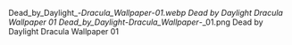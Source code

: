 Dead_by_Daylight_-_Dracula_Wallpaper_-_01.webp Dead by Daylight   Dracula Wallpaper   01
Dead_by_Daylight_-_Dracula_Wallpaper_-_01.png Dead by Daylight   Dracula Wallpaper   01

